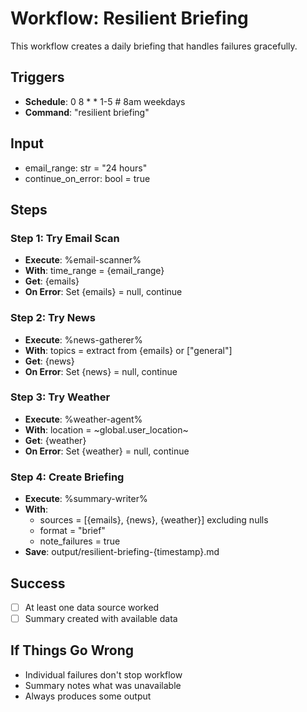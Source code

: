 # Workflow: Resilient Briefing

This workflow creates a daily briefing that handles failures gracefully.

## Triggers
- **Schedule**: 0 8 * * 1-5  # 8am weekdays
- **Command**: "resilient briefing"

## Input
- email_range: str = "24 hours"
- continue_on_error: bool = true

## Steps

### Step 1: Try Email Scan
- **Execute**: %email-scanner%
- **With**: time_range = {email_range}
- **Get**: {emails}
- **On Error**: Set {emails} = null, continue

### Step 2: Try News
- **Execute**: %news-gatherer%
- **With**: topics = extract from {emails} or ["general"]
- **Get**: {news}
- **On Error**: Set {news} = null, continue

### Step 3: Try Weather
- **Execute**: %weather-agent%
- **With**: location = ~global.user_location~
- **Get**: {weather}
- **On Error**: Set {weather} = null, continue

### Step 4: Create Briefing
- **Execute**: %summary-writer%
- **With**: 
  - sources = [{emails}, {news}, {weather}] excluding nulls
  - format = "brief"
  - note_failures = true
- **Save**: output/resilient-briefing-{timestamp}.md

## Success
- [ ] At least one data source worked
- [ ] Summary created with available data

## If Things Go Wrong
- Individual failures don't stop workflow
- Summary notes what was unavailable
- Always produces some output